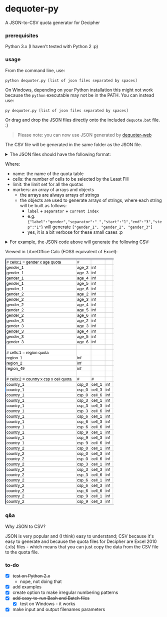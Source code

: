 # dequoter-py

A JSON-to-CSV quota generator for Decipher

### prerequisites

Python 3.x (I haven't tested with Python 2 :p)

### usage

From the command line, use:

`python dequoter.py [list of json files separated by spaces]`

On Windows, depending on your Python installation this might not work because the `python` executable may not be in the PATH. You can instead use:

`py dequoter.py [list of json files separated by spaces]`

Or drag and drop the JSON files directly onto the included `dequote.bat` file. :)

> Please note: you can now use JSON generated by [dequoter-web](https://github.com/slendersnax/dequoted/tree/main/dequoter-web)

The CSV file will be generated in the same folder as the JSON file.

<details>
<summary>The JSON files should have the following format:</summary>

```json
[
	{
		"name" : "gender x age quota",
		"cells": "1",
		"limit":"inf",
		"markers": [
			{"label":"gender","separator":"_","start":"1","end":"3","step":"1"},
			{"label":"age","separator":"_","start":"2","end":"6","step":"1"}
		]
	},
	{
		"name" : "region quota",
		"cells": "1",
		"limit":"inf",
		"markers": [
			["region_1", "region_2", "region_49"]
		]
	},
	{
		"name" : "country x csp x cell quota",
		"cells": "2",
		"limit":"inf",
		"markers": [
			{"label":"country","separator":"_","start":"1","end":"4","step":"1"},
			{"label":"csp","separator":"_","start":"0","end":"9","step":"3"},
			["cell_1", "cell_3", "cell_6"]
		]
	}
]

```
</details>

Where:

- name: the name of the quota table
- cells: the number of cells to be selected by the Least Fill
- limit: the limit set for all the quotas
- markers: an array of arrays and objects
	- the arrays are always arrays of strings
	- the objects are used to generate arrays of strings, where each string will be built as follows:
		- `label` + `separator` + `current index`
		- e.g. `{"label":"gender","separator":"_","start":"1","end":"3","step":"1"}` will generate `["gender_1", "gender_2", "gender_3"]`
		- yes, it is a bit verbose for these small cases :p

<details>
<summary>For example, the JSON code above will generate the following CSV:</summary>

```csv
# cells:1 = gender x age quota,#
gender_1,age_2,inf
gender_1,age_3,inf
gender_1,age_4,inf
gender_1,age_5,inf
gender_1,age_6,inf
gender_2,age_2,inf
gender_2,age_3,inf
gender_2,age_4,inf
gender_2,age_5,inf
gender_2,age_6,inf
gender_3,age_2,inf
gender_3,age_3,inf
gender_3,age_4,inf
gender_3,age_5,inf
gender_3,age_6,inf

# cells:1 = region quota
region_1,inf
region_2,inf
region_49,inf

# cells:2 = country x csp x cell quota,#,#
country_1,csp_0,cell_1,inf
country_1,csp_0,cell_3,inf
country_1,csp_0,cell_6,inf
country_1,csp_3,cell_1,inf
country_1,csp_3,cell_3,inf
country_1,csp_3,cell_6,inf
country_1,csp_6,cell_1,inf
country_1,csp_6,cell_3,inf
country_1,csp_6,cell_6,inf
country_1,csp_9,cell_1,inf
country_1,csp_9,cell_3,inf
country_1,csp_9,cell_6,inf
country_2,csp_0,cell_1,inf
country_2,csp_0,cell_3,inf
country_2,csp_0,cell_6,inf
country_2,csp_3,cell_1,inf
country_2,csp_3,cell_3,inf
country_2,csp_3,cell_6,inf
country_2,csp_6,cell_1,inf
country_2,csp_6,cell_3,inf
country_2,csp_6,cell_6,inf
country_2,csp_9,cell_1,inf
country_2,csp_9,cell_3,inf
country_2,csp_9,cell_6,inf
country_3,csp_0,cell_1,inf
country_3,csp_0,cell_3,inf
country_3,csp_0,cell_6,inf
country_3,csp_3,cell_1,inf
country_3,csp_3,cell_3,inf
country_3,csp_3,cell_6,inf
country_3,csp_6,cell_1,inf
country_3,csp_6,cell_3,inf
country_3,csp_6,cell_6,inf
country_3,csp_9,cell_1,inf
country_3,csp_9,cell_3,inf
country_3,csp_9,cell_6,inf
country_4,csp_0,cell_1,inf
country_4,csp_0,cell_3,inf
country_4,csp_0,cell_6,inf
country_4,csp_3,cell_1,inf
country_4,csp_3,cell_3,inf
country_4,csp_3,cell_6,inf
country_4,csp_6,cell_1,inf
country_4,csp_6,cell_3,inf
country_4,csp_6,cell_6,inf
country_4,csp_9,cell_1,inf
country_4,csp_9,cell_3,inf
country_4,csp_9,cell_6,inf
```
</details>

Viewed in LibreOffice Calc (FOSS equivalent of Excel):

![partial testdata result](screenshots/testdata_result.png?)

### q&a

Why JSON to CSV?

JSON is very popular and (I think) easy to understand; CSV because it's easy to generate and because the quota files for Decipher are Excel 2010 (.xls) files - which means that you can just copy the data from the CSV file to the quota file.

### to-do

- [x] ~~test on Python 2.x~~
	- nope, not doing that
- [x] add examples
- [x] create option to make irregular numbering patterns
- [x] ~~add easy-to-run Bash and Batch files~~
	- [x] test on Windows - it works
- [x] make input and output filenames parameters